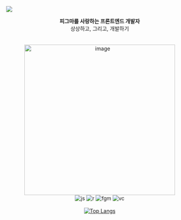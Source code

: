 <img src="https://capsule-render.vercel.app/api?type=venom&color=10:ffffff,100:FFE500&height=150&section=header&text=MONICX&&fontColor=0000000&stroke=FFE500&fontSize=60&strokeWidth=1&" />

<div align=center>
  
**피그마를 사랑하는 프론트엔드 개발자**<br>
상상하고, 그리고, 개발하기<br><br><br>
<img width="406" alt="image" src= "https://github.com/Monixc/Monixc/assets/100592495/64f758c7-e7f4-438d-b83f-b477acaab29f"/>
<br>
![js](https://img.shields.io/badge/JavaScript-F7DF1E?style=for-the-badge&logo=JavaScript&logoColor=white)
![r](https://img.shields.io/badge/React-20232A?style=for-the-badge&logo=react&logoColor=61DAFB)
![fgm](https://img.shields.io/badge/Figma-F24E1E?style=for-the-badge&logo=figma&logoColor=white)
![vc](https://img.shields.io/badge/Vercel-000000?style=for-the-badge&logo=vercel&logoColor=white)
<br><br>
[![Top Langs](https://github-readme-stats.vercel.app/api/top-langs/?username=anuraghazra&layout=donut)](https://github.com/anuraghazra/github-readme-stats)
<br>
</div>



<!--
**Monixc/Monixc** is a ✨ _special_ ✨ repository because its `README.md` (this file) appears on your GitHub profile.

Here are some ideas to get you started:

- 🔭 I’m currently working on ...
- 🌱 I’m currently learning ...
- 👯 I’m looking to collaborate on ...
- 🤔 I’m looking for help with ...
- 💬 Ask me about ...
- 📫 How to reach me: ...
- 😄 Pronouns: ...
- ⚡ Fun fact: ...
-->

